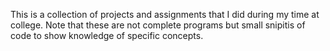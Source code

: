This is a collection of projects and assignments that I did during my time at college. Note that these are not complete programs but small snipitis of code to show knowledge of specific concepts. 

